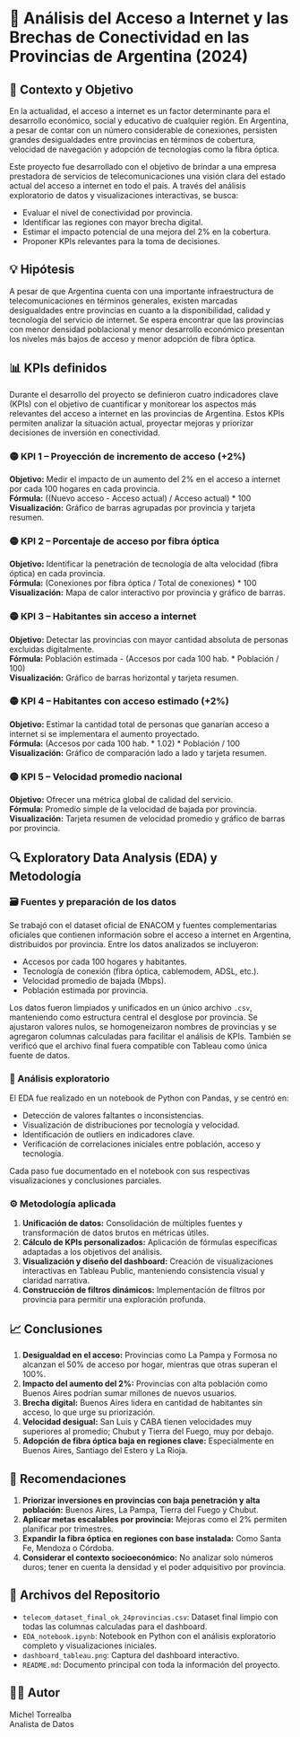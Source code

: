 # 📍 Análisis del Acceso a Internet y las Brechas de Conectividad en las Provincias de Argentina (2024)

## 🧠 Contexto y Objetivo

En la actualidad, el acceso a internet es un factor determinante para el desarrollo económico, social y educativo de cualquier región. En Argentina, a pesar de contar con un número considerable de conexiones, persisten grandes desigualdades entre provincias en términos de cobertura, velocidad de navegación y adopción de tecnologías como la fibra óptica.

Este proyecto fue desarrollado con el objetivo de brindar a una empresa prestadora de servicios de telecomunicaciones una visión clara del estado actual del acceso a internet en todo el país. A través del análisis exploratorio de datos y visualizaciones interactivas, se busca:

- Evaluar el nivel de conectividad por provincia.
- Identificar las regiones con mayor brecha digital.
- Estimar el impacto potencial de una mejora del 2% en la cobertura.
- Proponer KPIs relevantes para la toma de decisiones.

## 💡 Hipótesis

A pesar de que Argentina cuenta con una importante infraestructura de telecomunicaciones en términos generales, existen marcadas desigualdades entre provincias en cuanto a la disponibilidad, calidad y tecnología del servicio de internet. Se espera encontrar que las provincias con menor densidad poblacional y menor desarrollo económico presentan los niveles más bajos de acceso y menor adopción de fibra óptica.

## 📊 KPIs definidos

Durante el desarrollo del proyecto se definieron cuatro indicadores clave (KPIs) con el objetivo de cuantificar y monitorear los aspectos más relevantes del acceso a internet en las provincias de Argentina. Estos KPIs permiten analizar la situación actual, proyectar mejoras y priorizar decisiones de inversión en conectividad.

### 🟡 KPI 1 – Proyección de incremento de acceso (+2%)
**Objetivo:** Medir el impacto de un aumento del 2% en el acceso a internet por cada 100 hogares en cada provincia.  
**Fórmula:** ((Nuevo acceso - Acceso actual) / Acceso actual) * 100  
**Visualización:** Gráfico de barras agrupadas por provincia y tarjeta resumen.

### 🟡 KPI 2 – Porcentaje de acceso por fibra óptica
**Objetivo:** Identificar la penetración de tecnología de alta velocidad (fibra óptica) en cada provincia.  
**Fórmula:** (Conexiones por fibra óptica / Total de conexiones) * 100  
**Visualización:** Mapa de calor interactivo por provincia y gráfico de barras.

### 🟡 KPI 3 – Habitantes sin acceso a internet
**Objetivo:** Detectar las provincias con mayor cantidad absoluta de personas excluidas digitalmente.  
**Fórmula:** Población estimada - (Accesos por cada 100 hab. * Población / 100)  
**Visualización:** Gráfico de barras horizontal y tarjeta resumen.

### 🟡 KPI 4 – Habitantes con acceso estimado (+2%)
**Objetivo:** Estimar la cantidad total de personas que ganarían acceso a internet si se implementara el aumento proyectado.  
**Fórmula:** (Accesos por cada 100 hab. * 1.02) * Población / 100  
**Visualización:** Gráfico de comparación lado a lado y tarjeta resumen.

### 🟡 KPI 5 – Velocidad promedio nacional
**Objetivo:** Ofrecer una métrica global de calidad del servicio.  
**Fórmula:** Promedio simple de la velocidad de bajada por provincia.  
**Visualización:** Tarjeta resumen de velocidad promedio y gráfico de barras por provincia.

## 🔍 Exploratory Data Analysis (EDA) y Metodología

### 🗃️ Fuentes y preparación de los datos

Se trabajó con el dataset oficial de ENACOM y fuentes complementarias oficiales que contienen información sobre el acceso a internet en Argentina, distribuidos por provincia. Entre los datos analizados se incluyeron:

- Accesos por cada 100 hogares y habitantes.
- Tecnología de conexión (fibra óptica, cablemodem, ADSL, etc.).
- Velocidad promedio de bajada (Mbps).
- Población estimada por provincia.

Los datos fueron limpiados y unificados en un único archivo `.csv`, manteniendo como estructura central el desglose por provincia. Se ajustaron valores nulos, se homogeneizaron nombres de provincias y se agregaron columnas calculadas para facilitar el análisis de KPIs. También se verificó que el archivo final fuera compatible con Tableau como única fuente de datos.

### 🧪 Análisis exploratorio

El EDA fue realizado en un notebook de Python con Pandas, y se centró en:

- Detección de valores faltantes o inconsistencias.
- Visualización de distribuciones por tecnología y velocidad.
- Identificación de outliers en indicadores clave.
- Verificación de correlaciones iniciales entre población, acceso y tecnología.

Cada paso fue documentado en el notebook con sus respectivas visualizaciones y conclusiones parciales.

### ⚙️ Metodología aplicada

1. **Unificación de datos:** Consolidación de múltiples fuentes y transformación de datos brutos en métricas útiles.
2. **Cálculo de KPIs personalizados:** Aplicación de fórmulas específicas adaptadas a los objetivos del análisis.
3. **Visualización y diseño del dashboard:** Creación de visualizaciones interactivas en Tableau Public, manteniendo consistencia visual y claridad narrativa.
4. **Construcción de filtros dinámicos:** Implementación de filtros por provincia para permitir una exploración profunda.

## 📈 Conclusiones

1. **Desigualdad en el acceso:** Provincias como La Pampa y Formosa no alcanzan el 50% de acceso por hogar, mientras que otras superan el 100%.
2. **Impacto del aumento del 2%:** Provincias con alta población como Buenos Aires podrían sumar millones de nuevos usuarios.
3. **Brecha digital:** Buenos Aires lidera en cantidad de habitantes sin acceso, lo que urge su priorización.
4. **Velocidad desigual:** San Luis y CABA tienen velocidades muy superiores al promedio; Chubut y Tierra del Fuego, muy por debajo.
5. **Adopción de fibra óptica baja en regiones clave:** Especialmente en Buenos Aires, Santiago del Estero y La Rioja.

## 📝 Recomendaciones

1. **Priorizar inversiones en provincias con baja penetración y alta población:** Buenos Aires, La Pampa, Tierra del Fuego y Chubut.
2. **Aplicar metas escalables por provincia:** Mejoras como el 2% permiten planificar por trimestres.
3. **Expandir la fibra óptica en regiones con base instalada:** Como Santa Fe, Mendoza o Córdoba.
4. **Considerar el contexto socioeconómico:** No analizar solo números duros; tener en cuenta la densidad y el poder adquisitivo por provincia.

## 📂 Archivos del Repositorio

- `telecom_dataset_final_ok_24provincias.csv`: Dataset final limpio con todas las columnas calculadas para el dashboard.
- `EDA_notebook.ipynb`: Notebook en Python con el análisis exploratorio completo y visualizaciones iniciales.
- `dashboard_tableau.png`: Captura del dashboard interactivo.
- `README.md`: Documento principal con toda la información del proyecto.

## 👨‍💻 Autor

Michel Torrealba  
Analista de Datos

